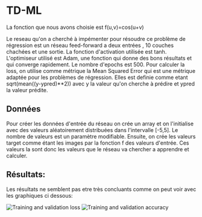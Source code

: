# TD-ML


La fonction que nous avons choisie est f(u,v)=cos(u+v)

Le reseau qu'on a cherché à impémenter pour résoudre ce problème de régression est un réseau feed-forward a deux entrées , 10 couches chachées et une sortie. La fonction d'activation utilisée est tanh.
L'optimiseur utilisé est Adam, une fonction qui donne des bons résultats et qui converge rapidement. Le nombre d'epochs est 500.
Pour calculer la loss, on utilise comme métrique la Mean Squared Error qui est une métrique adaptée pour les problèmes de régression. Elles est definie comme etant sqrt(mean((y-ypred)**2)) avec y la valeur qu'on cherche à prédire et ypred la valeur prédite.

## Données

Pour créer les données d'entrée du réseau on crée un array et on l'initialise avec des valeurs aléatoirement distribuées dans l'intervalle [-5,5]. Le nombre de valeurs est un paramètre modifiable. Ensuite, on crée les valeurs target comme étant les images par la fonction f des valeurs d'entrée. Ces valeurs la sont donc les valeurs que le réseau va chercher a apprendre et calculer.



## Résultats:

Les résultats ne semblent pas etre très concluants comme on peut voir avec les graphiques ci dessous:

![Training and validation loss](/home/hatefulrock/Pictures/loss.png'  "Training and validation loss")
![Training and validation accuracy](/home/hatefulrock/Pictures/acc.png'  "Training and validation accuracy")

